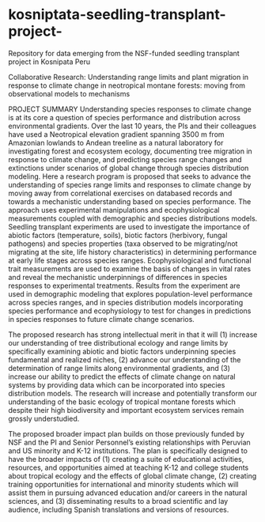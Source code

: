 # kosniptata-seedling-transplant-project-
Repository for data emerging from the NSF-funded seedling transplant project in Kosnipata Peru

Collaborative Research: Understanding range limits and plant migration in response to climate change in neotropical montane forests: moving from observational models to mechanisms

PROJECT SUMMARY
Understanding species responses to climate change is at its core a question of species performance and distribution across environmental gradients. Over the last 10 years, the PIs and their colleagues have used a Neotropical elevation gradient spanning 3500 m from Amazonian lowlands to Andean treeline as a natural laboratory for investigating forest and ecosystem ecology, documenting tree migration in response to climate change, and predicting species range changes and extinctions under scenarios of global change through species distribution modeling. Here a research program is proposed that seeks to advance the understanding of species range limits and responses to climate change by moving away from correlational exercises on databased records and towards a mechanistic understanding based on species performance. The approach uses experimental manipulations and ecophysiological measurements coupled with demographic and species distributions models. Seedling transplant experiments are used to investigate the importance of abiotic factors (temperature, soils), biotic factors (herbivory, fungal pathogens) and species properties (taxa observed to be migrating/not migrating at the site, life history characteristics) in determining performance at early life stages across species ranges. Ecophysiological and functional trait measurements are used to examine the basis of changes in vital rates and reveal the mechanistic underpinnings of differences in species responses to experimental treatments.  Results from the experiment are used in demographic modeling that explores population-level performance across species ranges, and in species distribution models incorporating species performance and ecophysiology to test for changes in predictions in species responses to future climate change scenarios.  

The proposed research has strong intellectual merit in that it will (1) increase our understanding of tree distributional ecology and range limits by specifically examining abiotic and biotic factors underpinning species fundamental and realized niches, (2) advance our understanding of the determination of range limits along environmental gradients, and (3) increase our ability to predict the effects of climate change on natural systems by providing data which can be incorporated into species distribution models. The research will increase and potentially transform our understanding of the basic ecology of tropical montane forests which despite their high biodiversity and important ecosystem services remain grossly understudied.

The proposed broader impact plan builds on those previously funded by NSF and the PI and Senior Personnel’s existing relationships with Peruvian and US minority and K-12 institutions. The plan is specifically designed to have the broader impacts of (1) creating a suite of educational activities, resources, and opportunities aimed at teaching K-12 and college students about tropical ecology and the effects of global climate change, (2) creating training opportunities for international and minority students which will assist them in pursuing advanced education and/or careers in the natural sciences, and (3) disseminating results to a broad scientific and lay audience, including Spanish translations and versions of resources.


